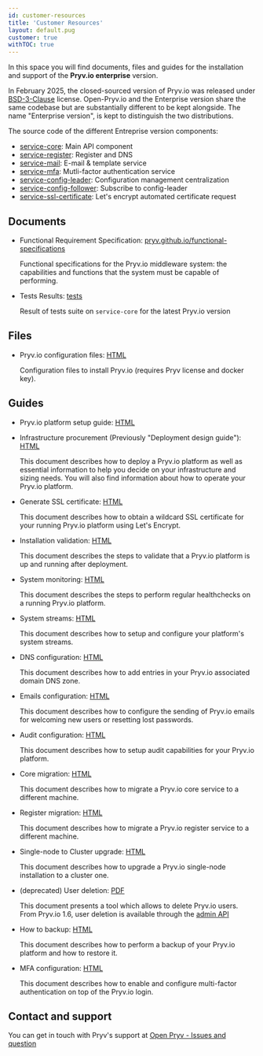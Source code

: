 ```yaml
---
id: customer-resources
title: 'Customer Resources'
layout: default.pug
customer: true
withTOC: true
---
```


In this space you will find documents, files and guides for the installation and support of the **Pryv.io enterprise** version.

In February 2025, the closed-sourced version of Pryv.io was released under [BSD-3-Clause](https://opensource.org/license/bsd-3-clause) license. Open-Pryv.io and the Enterprise version share the same codebase but are substantially different to be kept alongside. The name "Enterprise version", is kept to distinguish the two distributions.  

The source code of the different Entreprise version components:
- [service-core](https://github.com/pryv/service-core): Main API component
- [service-register](https://github.com/pryv/service-register): Register and DNS
- [service-mail](https://github.com/pryv/service-mail): E-mail & template service
- [service-mfa](https://github.com/pryv/service-mfa): Mutli-factor authentication service
- [service-config-leader](https://github.com/pryv/service-config-leader): Configuration management centralization
- [service-config-follower](https://github.com/pryv/service-config-follower): Subscribe to config-leader
- [service-ssl-certificate](https://github.com/pryv/service-ssl-certificate): Let's encrypt automated certificate request


## Documents

- Functional Requirement Specification: [pryv.github.io/functional-specifications](/functional-specifications/)

  Functional specifications for the Pryv.io middleware system: the capabilities and functions that the system must be capable of performing.

- Tests Results: [tests](/tests)

  Result of tests suite on `service-core` for the latest Pryv.io version


## Files

- Pryv.io configuration files: [HTML](https://pryv.github.io/config-template-pryv.io/)

  Configuration files to install Pryv.io (requires Pryv license and docker key).


## Guides

- Pryv.io platform setup guide: [HTML](/customer-resources/pryv.io-setup/)

- Infrastructure procurement (Previously "Deployment design guide"): [HTML](/customer-resources/infrastructure-procurement/)

  This document describes how to deploy a Pryv.io platform as well as essential information to help you decide on your infrastructure and sizing needs.
  You will also find information about how to operate your Pryv.io platform.

- Generate SSL certificate: [HTML](/customer-resources/ssl-certificate/)

  This document describes how to obtain a wildcard SSL certificate for your running Pryv.io platform using Let's Encrypt.

- Installation validation: [HTML](/customer-resources/platform-validation/)

  This document describes the steps to validate that a Pryv.io platform is up and running after deployment.

- System monitoring: [HTML](/customer-resources/healthchecks/)

  This document describes the steps to perform regular healthchecks on a running Pryv.io platform.

- System streams: [HTML](/customer-resources/system-streams/)

  This document describes how to setup and configure your platform's system streams.

- DNS configuration: [HTML](/customer-resources/dns-config/)

  This document describes how to add entries in your Pryv.io associated domain DNS zone.

- Emails configuration: [HTML](/customer-resources/emails-setup/)

  This document describes how to configure the sending of Pryv.io emails for welcoming new users or resetting lost passwords.

- Audit configuration: [HTML](/customer-resources/audit-setup/)

  This document describes how to setup audit capabilities for your Pryv.io platform.

- Core migration: [HTML](/customer-resources/core-migration/)

  This document describes how to migrate a Pryv.io core service to a different machine.

- Register migration: [HTML](/customer-resources/register-migration/)

  This document describes how to migrate a Pryv.io register service to a different machine.

- Single-node to Cluster upgrade: [HTML](/customer-resources/single-node-to-cluster/)

  This document describes how to upgrade a Pryv.io single-node installation to a cluster one.

- (deprecated) User deletion: [PDF](/assets/docs/20190919-pryv.io-delete-user-v1.pdf)

  This document presents a tool which allows to delete Pryv.io users. From Pryv.io 1.6, user deletion is available through the [admin API](/reference-admin/#delete-user)

- How to backup: [HTML](/customer-resources/backup/)

  This document describes how to perform a backup of your Pryv.io platform and how to restore it.

- MFA configuration: [HTML](/customer-resources/mfa/)

  This document describes how to enable and configure multi-factor authentication on top of the Pryv.io login.


## Contact and support

You can get in touch with Pryv's support at [Open Pryv - Issues and question](https://github.com/pryv/open-pryv.io/issues)
